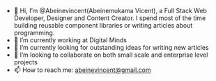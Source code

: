 - 👋 Hi, I’m @Abeinevincent(Abeinemukama Vicent), a Full Stack Web Developer, Designer and Content Creator. I spend most of the time building reusable component libraries or writing articles about programming.
- 👀 I’m currently working at Digital Minds 
- 🌱 I’m currently looking for outstanding ideas for writing new articles
- 💞️ I’m looking to collaborate on both small scale and enterprise level projects
- 📫 How to reach me: abeinevincent@gmail.com

<!---
Abeinevincent/Abeinevincent is a ✨ special ✨ repository because its `README.md` (this file) appears on your GitHub profile.
You can click the Preview link to take a look at your changes.
--->

